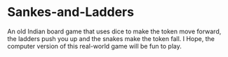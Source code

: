 # Sankes-and-Ladders
An old Indian board game that uses dice to make the token move forward, the ladders push you up and the snakes make the token fall. I Hope, the computer version of this real-world game will be fun to play.
